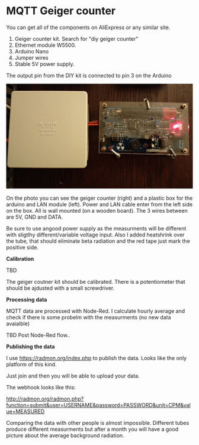 # MQTT Geiger counter

You can get all of the components on AliExpress or any similar site. 

1. Geiger counter kit. Search for "diy geiger counter" 
2. Ethernet module W5500. 
3. Arduino Nano
4. Jumper wires
5. Stable 5V power supply.

The output pin from the DIY kit is connected to pin 3 on the Arduino



![Alt text](https://raw.githubusercontent.com/8666/arduino-mqtt-geiger-counter/master/photo.jpeg "The kit")

On the photo you can see the geiger counter (right) and a plastic box for the arduino and LAN module (left). Power and LAN cable enter from the left side on the box. All is wall mounted (on a wooden board). The 3 wires between are 5V, GND and DATA.

Be sure to use angood power supply as the measurments will be different with sligtlhy different/variable voltage input. 
Also I added heatshrink over the tube, that should eliminate beta radiation and the red tape just mark the positive side.



**Calibration**

TBD


The geiger coutner kit should be calibrated. There is a potentiometer that should be ajdusted with a small screwdriver.


**Processing data**

MQTT data are processed with Node-Red. I calculate hourly average and check if there is some probelm with the measurments (no new data avaialble)

TBD Post Node-Red flow..



**Publishing the data**


I use https://radmon.org/index.php to publish the data. Looks like the only platform of this kind.

Just join and then you will be able to upload your data. 

The webhook looks like this:

http://radmon.org/radmon.php?function=submit&user=USERNAME&password=PASSWORD&unit=CPM&value=MEASURED

Comparing the data with other people is almost impossible. Different tubes produce different measurments but after a month you will have a good picture about the average background radiation. 
